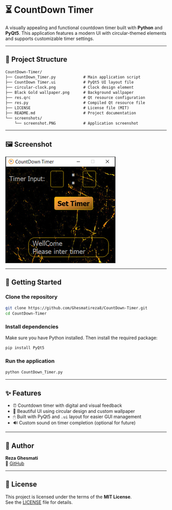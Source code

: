 # ⏳ CountDown Timer

A visually appealing and functional countdown timer built with **Python** and **PyQt5**. This application features a modern UI with circular-themed elements and supports customizable timer settings.

---

## 📂 Project Structure

```
CountDown-Timer/
├── CountDown_Timer.py            # Main application script
├── CountDown Timer.ui            # PyQt5 UI layout file
├── circular-clock.png            # Clock design element
├── Black Gold wallpaper.png      # Background wallpaper
├── res.qrc                       # Qt resource configuration
├── res.py                        # Compiled Qt resource file
├── LICENSE                       # License file (MIT)
├── README.md                     # Project documentation
└── screenshots/
    └── screenshot.PNG            # Application screenshot
```

---

## 🖼 Screenshot

![App Screenshot](screenshots/screenshot.PNG)

---

## 🚀 Getting Started

### Clone the repository

```bash
git clone https://github.com/Ghesmatireza8/CountDown-Timer.git
cd CountDown-Timer
```

### Install dependencies

Make sure you have Python installed. Then install the required package:

```bash
pip install PyQt5
```

### Run the application

```bash
python CountDown_Timer.py
```

---

## ✨ Features

- ⏰ Countdown timer with digital and visual feedback  
- 🎨 Beautiful UI using circular design and custom wallpaper  
- 🖱 Built with PyQt5 and `.ui` layout for easier GUI management  
- 🔊 Custom sound on timer completion (optional for future)

---

## 👤 Author

**Reza Ghesmati**  
📎 [GitHub](https://github.com/Ghesmatireza8)

---

## 📄 License

This project is licensed under the terms of the **MIT License**.  
See the [LICENSE](LICENSE) file for details.

